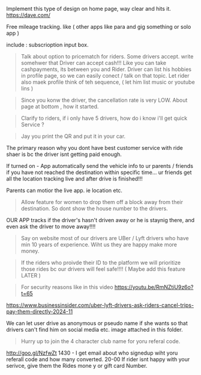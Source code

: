 Implement this type of design on home page,  way clear and hits it. 
https://dave.com/

Free mileage tracking.  like ( other apps like para and gig something or solo app )

include : subscrioption input box. 


> Talk about option to pricematch for riders. Some drivers accept. 
> write somehwer that Driver can accept cash!!!    Like you can take cashpayments, its between you and Rider. 
> Driver can list his hobbies in profile page, so we can easily conect / talk on that topic. 
> Let rider also maek profile    think of teh sequence,  ( let him list music or youtube lins  ) 

>  Since you konw the driver, the cancellation rate is very LOW. 
> About  page at bottom , how it started. 

> Clarify to riders, if i only have 5 drivers, how do i know i'll get quick Service ?

> Jay you print the QR and put it in your car. 
> 





The primary reason why you dont have best customer service with ride shaer is bc the driver isnt  getting paid enough. 


If turned on - App automatically send the vehicle info to ur parents /  friends 
if you have not reached the destination within specific time... 
ur friends get all the location tracking  live and after  drive is finished!!! 

Parents can motior the live app. ie location etc.


> Allow feature for women to drop them off a block away from their destination. 
So dont show the house number to the drivers. 

OUR APP tracks if the driver's  hasn't driven away or he is staynig there, and even ask the driver to move away!!!! 

> Say on website most of our drivers are UBer / Lyft drivers who have min 10 years of experience.  Wiht us they are happy make more money. 

> If the riders who proivde their ID to the platform we will prioritize those rides bc our drivers will feel safe!!!!  ( Maybe add this feature LATER )

> For security reasons like in this video 
https://youtu.be/RmNZtiU9z6o?t=65

https://www.businessinsider.com/uber-lyft-drivers-ask-riders-cancel-trips-pay-them-directly-2024-11


We can let user drive as anonymous or pseudo name  if she wants so that drivers can't find him on social media etc. 
image attached in this folder. 


> Hurry up to join the 4 character club name for yoru referal code. 


   http://goo.gl/NzfwZt
1430 - I get email about who signedup wiht yoru referall code and how many converted. 
20-00
If rider isnt happy with your serivce, give them the Rides mone y or  gift card Number.









